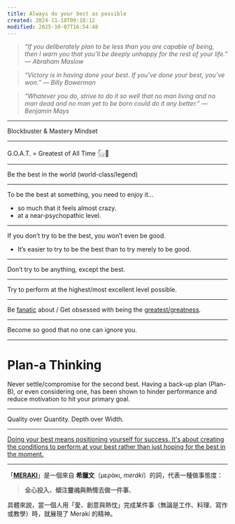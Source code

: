 ```yaml
---
title: Always do your best as possible
created: 2024-11-18T09:18:12
modified: 2025-10-07T16:54:48
---
```


> _“If you deliberately plan to be less than you are capable of being, then I warn you that you’ll be deeply unhappy for the rest of your life.” — Abraham Maslow_

> _“Victory is in having done your best. If you’ve done your best, you’ve won.” — Billy Bowerman_

> _“Whatever you do, strive to do it so well that no man living and no man dead and no man yet to be born could do it any better.” — Benjamin Mays_

---

Blockbuster \& Mastery Mindset

---

G.O.A.T. = Greatest of All Time 𓃵🐐

---

Be the best in the world (world-class/legend)

---

To be the best at something, you need to enjoy it…

* so much that it feels almost crazy.
* at a near‑psychopathic level.

---

If you don’t try to be the best, you won’t even be good.

* It’s easier to try to be the best than to try merely to be good.

---

Don’t try to be anything, except the best.

---

Try to perform at the highest/most excellent level possible.

---

Be [fanatic](https://www.merriam-webster.com/dictionary/fanatic) about / Get obsessed with being the [greatest/greatness](Do%20great%20work.md).

---

Become so good that no one can ignore you.

---

# Plan-a Thinking

Never settle/compromise for the second best. Having a back-up plan (Plan-B), or even considering one, has been shown to hinder performance and reduce motivation to hit your primary goal.

---

Quality over Quantity. Depth over Width.

---

[Doing your best means positioning yourself for success. It's about creating the conditions to perform at your best rather than just hoping for the best in the moment.](https://fs.blog/doing-your-best/#:~:text=Doing%20your%20best%20means%20positioning,the%20best%20in%20the%20moment)

---

「**[MERAKI](https://www.google.com/search?q=MERAKI)**」是一個來自 **希臘文**（μεράκι, _meráki_）的詞，代表一種做事態度：

> **全心投入、傾注靈魂與熱情去做一件事**。

具體來說，當一個人用「愛、創意與熱忱」完成某件事（無論是工作、料理、寫作或教學）時，就展現了 Meraki 的精神。
